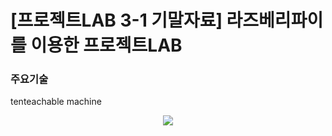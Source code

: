 # [프로젝트LAB 3-1 기말자료] 라즈베리파이를 이용한 프로젝트LAB

### 주요기술
tenteachable machine

<p align="center">
<img src="https://hnet.com/video-to-gif/viewimage/20220619-23-xuJcU4tbt1e69vDq-8HER9z-HNET">
</p>
